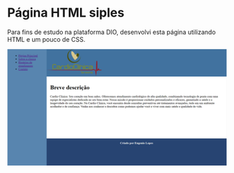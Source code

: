 # Página HTML siples
Para fins de estudo na plataforma DIO, desenvolvi esta página utilizando HTML e um pouco de CSS.

![image](foto-pagina.png)